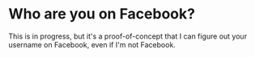 Who are you on Facebook?
========================

This is in progress, but it's a proof-of-concept that I can figure out your username on Facebook, even if I'm not Facebook.
